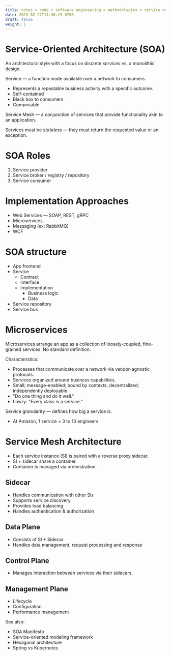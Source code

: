 ```yaml
---
title: notes > code > software engineering > methodologies > service oriented architecture
date: 2023-02-22T11:30:23-0700
draft: false
weight: 1
---
```

# Service-Oriented Architecture (SOA)
An architectural style with a focus on discrete *services* vs. a monolithic design.  

Service — a function made available over a network to consumers.
- Represents a repeatable business activity with a specific outcome.
- Self-contained
- Black box to consumers
- Composable

Service Mesh — a conjunction of services that provide functionality akin to an application.  

Services must be *stateless* — they must return the requested value or an exception.  

# SOA Roles
1.  Service provider
2.  Service broker / registry / repository
3.  Service consumer

# Implementation Approaches
- Web Services — SOAP, REST, gRPC
- Microservices
- Messaging (ex: RabbitMQ)
- WCF

# SOA structure
- App frontend
- Service
  - Contract
  - Interface
  - Implementation
    - Business logic
    - Data
- Service repository
- Service bus

# Microservices
Microservices arrange an app as a collection of loosely-coupled, fine-grained services. 
No standard definition.

Characteristics:
- Processes that communicate over a network via vendor-agnostic protocols.
- Services organized around business capabilities.
- Small; message-enabled; bound by contexts; decentralized; independently deployable.
- "Do one thing and do it well."
- Lowry: "Every class is a service."

Service granularity — defines how big a service is.
- At Amazon, 1 service = 3 to 10 engineers

# Service Mesh Architecture
- Each service instance (SI) is paired with a reverse proxy sidecar.
- SI + sidecar share a container.
- Container is managed via orchestration.

## Sidecar
- Handles communication with other Sis
- Supports service discovery
- Provides load balancing
- Handles authentication & authorization

## Data Plane
- Consists of SI + Sidecar
- Handles data management, request processing and response

## Control Plane
- Manages interaction between services via their sidecars.

## Management Plane
- Lifecycle
- Configuration
- Performance management

See also:
- SOA Manifesto
- Service-oriented modeling framework
- Hexagonal architecture
- Spring vs Kubernetes
